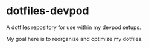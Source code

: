 # dotfiles-devpod

A dotfiles repository for use within my devpod setups.

My goal here is to reorganize and optimize my dotfiles.


